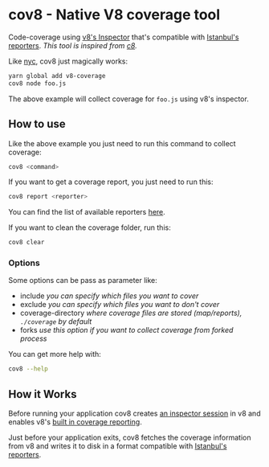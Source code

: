 # cov8 - Native V8 coverage tool

Code-coverage using [v8's Inspector](https://nodejs.org/dist/latest-v8.x/docs/api/inspector.html)
that's compatible with [Istanbul's reporters](https://istanbul.js.org/docs/advanced/alternative-reporters/).
_This tool is inspired from [c8](https://github.com/bcoe/c8)._

Like [nyc](https://github.com/istanbuljs/nyc), cov8 just magically works:


```bash
yarn global add v8-coverage
cov8 node foo.js
```

The above example will collect coverage for `foo.js` using v8's inspector.

## How to use

Like the above example you just need to run this command to collect coverage: 

```bash
cov8 <command>
```

If you want to get a coverage report, you just need to run this:

```bash
cov8 report <reporter>
```

You can find the list of available reporters [here](https://github.com/istanbuljs/istanbuljs/tree/master/packages/istanbul-reports/lib).

If you want to clean the coverage folder, run this:

```bash
cov8 clear
```

### Options

Some options can be pass as parameter like:

- include _you can specify which files you want to cover_
- exclude _you can specify which files you want to don't cover_
- coverage-directory _where coverage files are stored (map/reports), `./coverage` by default_
- forks _use this option if you want to collect coverage from forked process_

You can get more help with:

```bash
cov8 --help
```


## How it Works

Before running your application cov8 creates [an inspector session](https://nodejs.org/api/inspector.html) in v8 and enables v8's
[built in coverage reporting](https://v8project.blogspot.com/2017/12/javascript-code-coverage.html).

Just before your application exits, cov8 fetches the coverage information from
v8 and writes it to disk in a format compatible with
[Istanbul's reporters](https://istanbul.js.org/).
